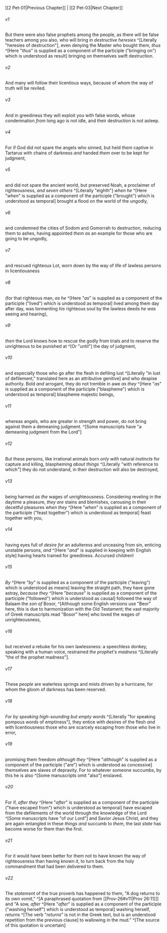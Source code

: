 ﻿---
aliases:
  - 2 Peter 2
---

[[2 Pet-01|Previous Chapter]] | [[2 Pet-03|Next Chapter]]

###### v1
But there were also false prophets among the people, as there will be false teachers among you also, who will bring in _destructive heresies_ ^[Literally "heresies of destruction"], even denying the Master who bought them, _thus_ ^[Here "_thus_" is supplied as a component of the participle ("bringing on") which is understood as result] bringing on themselves swift destruction.

###### v2
And many will follow their licentious ways, because of whom the way of truth will be reviled.

###### v3
And in greediness they will exploit you with false words, whose condemnation _from_ long ago is not idle, and their destruction is not asleep.

###### v4
For if God did not spare the angels who sinned, but held _them_ captive in Tartarus with chains of darkness _and_ handed _them_ over to be kept for judgment,

###### v5
and did not spare the ancient world, but preserved Noah, a proclaimer of righteousness, _and seven others_ ^[Literally "eighth"] _when he_ ^[Here "_when_" is supplied as a component of the participle ("brought") which is understood as temporal] brought a flood on the world of the ungodly,

###### v6
and condemned the cities of Sodom and Gomorrah to destruction, reducing them to ashes, having appointed _them_ _as_ an example for those who are going to be ungodly,

###### v7
and rescued righteous Lot, worn down by the way of life of lawless persons in licentiousness

###### v8
(for that righteous man, _as he_ ^[Here "_as_" is supplied as a component of the participle ("lived") which is understood as temporal] lived among them day after day, was tormenting _his_ righteous soul by the lawless deeds _he was_ seeing and hearing),

###### v9
_then_ the Lord knows how to rescue the godly from trials and to reserve the unrighteous to be punished at ^[Or "until"] the day of judgment,

###### v10
and especially those who go after the flesh in defiling lust ^[Literally "in lust of defilement," translated here as an attributive genitive] and who despise authority.
Bold _and_ arrogant, they do not tremble in awe _as they_ ^[Here "_as_" is supplied as a component of the participle ("blaspheme") which is understood as temporal] blaspheme majestic beings,

###### v11
whereas angels, who are greater in strength and power, do not bring against them a demeaning judgment. ^[Some manuscripts have "a demeaning judgment from the Lord"]

###### v12
But these persons, like irrational animals born _only with_ natural _instincts_ for capture and killing, blaspheming _about things_ ^[Literally "with reference to which"] they do not understand, in their destruction will also be destroyed,

###### v13
being harmed _as the_ wages of unrighteousness. Considering reveling in the daytime a pleasure, _they are_ stains and blemishes, carousing in their deceitful pleasures _when they_ ^[Here "_when_" is supplied as a component of the participle ("feast together") which is understood as temporal] feast together with you,

###### v14
having eyes full of _desire for_ an adulteress and unceasing from sin, enticing unstable persons, _and_ ^[Here "_and_" is supplied in keeping with English style] having hearts trained for greediness. Accursed children!

###### v15
_By_ ^[Here "_by_" is supplied as a component of the participle ("leaving") which is understood as means] leaving the straight path, they have gone astray, _because they_ ^[Here "_because_" is supplied as a component of the participle ("followed") which is understood as causal] followed the way of Balaam the _son of_ Bosor, ^[Although some English versions use "Beor" here, this is due to harmonization with the Old Testament; the vast majority of Greek manuscripts read "Bosor" here] who loved the wages of unrighteousness,

###### v16
but received a rebuke for his own lawlessness: a speechless donkey, speaking with a human voice, restrained _the prophet's madness_ ^[Literally "the of the prophet madness"].

###### v17
These _people_ are waterless springs and mists driven by a hurricane, for whom the gloom of darkness has been reserved.

###### v18
_For by speaking high-sounding but empty words_ ^[Literally "for speaking pompous _words_ of emptiness"], they entice with desires of the flesh _and_ with licentiousness those who are scarcely escaping from those who live in error,

###### v19
promising them freedom _although they_ ^[Here "_although_" is supplied as a component of the participle ("are") which is understood as concessive] themselves are slaves of depravity. For to whatever someone succumbs, by this he is also ^[Some manuscripts omit "also"] enslaved.

###### v20
For if, _after they_ ^[Here "_after_" is supplied as a component of the participle ("have escaped from") which is understood as temporal] have escaped from the defilements of the world through the knowledge of the Lord ^[Some manuscripts have "of our Lord"] and Savior Jesus Christ, and they are again entangled in these _things_ _and_ succumb to _them_, the last _state_ has become worse for them than the first.

###### v21
For it would have been better for them not to have known the way of righteousness than having known _it_, to turn back from the holy commandment that had been delivered to them.

###### v22
The _statement_ of the true proverb has happened to them, "A dog returns to its own vomit," ^[A paraphrased quotation from [[Prov-26#v11|Prov 26:11]]] and "A sow, _after_ ^[Here "_after_" is supplied as a component of the participle ("washing herself") which is understood as temporal] washing herself, _returns_ ^[The verb "_returns_" is not in the Greek text, but is an understood repetition from the previous clause] to wallowing in the mud." ^[The source of this quotation is uncertain]